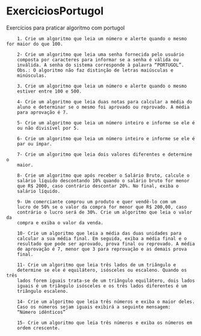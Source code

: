 # ExerciciosPortugol
Exercícios para praticar algoritmo com portugol

        1. Crie um algoritmo que leia um número e alerte quando o mesmo for maior do que 100. 

        2- Crie um algoritmo que leia uma senha fornecida pelo usuário
        composta por caracteres para informar se a senha é válida ou
        inválida. A senha do sistema corresponde à palavra “PORTUGOL”.
        Obs.: O algoritmo não faz distinção de letras maiúsculas e
        minúsculas. 
        
        3. Crie um algoritmo que leia um número e alerte quando o mesmo
        estiver entre 100 e 500. 
        
        4- Crie um algoritmo que leia duas notas para calcular a média do
        aluno e determinar se o mesmo foi aprovado ou reprovado. A média
        para aprovação é 7. 
        
        5- Crie um algoritmo que leia um número inteiro e informe se ele é
        ou não divisível por 5. 
        
        6- Crie um algoritmo que leia um número inteiro e informe se ele é
        par ou ímpar. 
        
        7- Crie um algoritmo que leia dois valores diferentes e determine o
        maior. 
        
        8- Crie um algoritmo que após receber o Salário Bruto, calcule o
        salário líquido descontando 10% quando o salário bruto for menor
        que R$ 2000, caso contrário descontar 20%. No final, exiba o
        salário líquido. 
		    
        9- Um comerciante comprou um produto e quer vendê-lo com um
        lucro de 50% se o valor da compra for menor que R$ 200,00, caso
        contrário o lucro será de 30%. Crie um algoritmo que leia o valor da
        compra e exiba o valor da venda.
        
        10- Crie um algoritmo que leia a média das duas unidades para
        calcular a sua média final. Em seguida, exiba a média final e o
        resultado que pode ser aprovado, prova final ou reprovado. A média
        de aprovação é 7, menor que 3 para reprovação e as demais prova
        final.
        
        11- Crie um algoritmo que leia três lados de um triângulo e
        determine se ele é equilátero, isósceles ou escaleno. Quando os três
        lados forem iguais trata-se de um triângulo equilátero, dois lados
        iguais é um triângulo isósceles e os três lados diferentes é um
        triângulo escaleno. 
        
        14- Crie um algoritmo que leia três números e exiba o maior deles.
        Caso os números sejam iguais exibirá a seguinte mensagem:
        “Número idênticos” 
        
        15- Crie um algoritmo que leia três números e exiba os números em
        ordem crescente.
